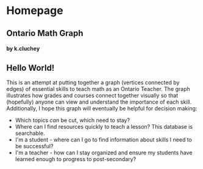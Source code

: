 # Homepage

## Ontario Math Graph

#### by k.cluchey
## Hello World!

This is an attempt at putting together a graph (vertices connected by edges) of essential skills to teach math as an Ontario Teacher. The graph illustrates how grades and courses connect together visually so that (hopefully) anyone can view and understand the importance of each skill. Additionally, I hope this graph will eventually be helpful for decision making:

*  Which topics *can* be cut, which need to stay?
*  Where can I find resources quickly to teach a lesson? This database is searchable.
*  I'm a student - where can I go to find information about skills I need to be successful?
*  I'm a teacher - how can I stay organized and ensure my students have learned enough to progress to post-secondary?